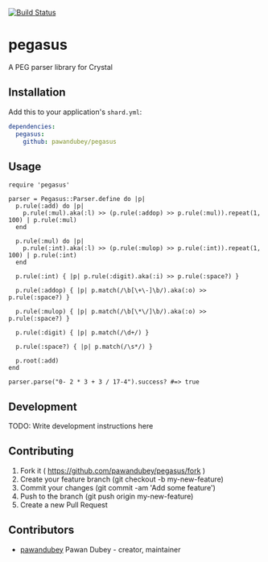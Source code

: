 [![Build Status](https://travis-ci.org/pawandubey/pegasus.svg)](https://travis-ci.org/pawandubey/pegasus)

# pegasus

A PEG parser library for Crystal

## Installation

Add this to your application's `shard.yml`:

```yaml
dependencies:
  pegasus:
    github: pawandubey/pegasus
```

## Usage

``` crystal
require 'pegasus'

parser = Pegasus::Parser.define do |p|
  p.rule(:add) do |p|
    p.rule(:mul).aka(:l) >> (p.rule(:addop) >> p.rule(:mul)).repeat(1, 100) | p.rule(:mul)
  end

  p.rule(:mul) do |p|
    p.rule(:int).aka(:l) >> (p.rule(:mulop) >> p.rule(:int)).repeat(1, 100) | p.rule(:int)
  end

  p.rule(:int) { |p| p.rule(:digit).aka(:i) >> p.rule(:space?) }

  p.rule(:addop) { |p| p.match(/\b[\+\-]\b/).aka(:o) >> p.rule(:space?) }

  p.rule(:mulop) { |p| p.match(/\b[\*\/]\b/).aka(:o) >> p.rule(:space?) }

  p.rule(:digit) { |p| p.match(/\d+/) }

  p.rule(:space?) { |p| p.match(/\s*/) }

  p.root(:add)
end

parser.parse("0- 2 * 3 + 3 / 17-4").success? #=> true
```


## Development

TODO: Write development instructions here

## Contributing

1. Fork it ( https://github.com/pawandubey/pegasus/fork )
2. Create your feature branch (git checkout -b my-new-feature)
3. Commit your changes (git commit -am 'Add some feature')
4. Push to the branch (git push origin my-new-feature)
5. Create a new Pull Request

## Contributors

- [pawandubey](https://github.com/pawandubey) Pawan Dubey - creator, maintainer
